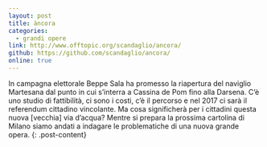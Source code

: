 ```yaml
---
layout: post
title: àncora
categories:
  - grandi opere
link: http://www.offtopic.org/scandaglio/ancora/
github: https://github.com/scandaglio/ancora/
online: true
---
```

In campagna elettorale Beppe Sala ha promesso la riapertura del naviglio Martesana dal punto in cui s’interra a Cassina de Pom fino alla Darsena. C’è uno studio di fattibilità, ci sono i costi, c’è il percorso e nel 2017 ci sarà il referendum cittadino vincolante. Ma cosa significherà per i cittadini questa nuova [vecchia] via d’acqua? Mentre si prepara la prossima cartolina di Milano siamo andati a indagare le problematiche di una nuova grande opera.
{: .post-content}
